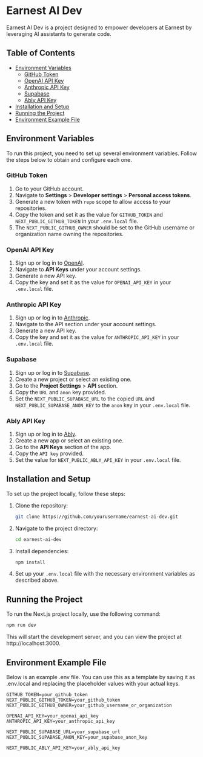 # Earnest AI Dev

Earnest AI Dev is a project designed to empower developers at Earnest by leveraging AI assistants to generate code.

## Table of Contents

- [Environment Variables](#environment-variables)
  - [GitHub Token](#github-token)
  - [OpenAI API Key](#openai-api-key)
  - [Anthropic API Key](#anthropic-api-key)
  - [Supabase](#supabase)
  - [Ably API Key](#ably-api-key)
- [Installation and Setup](#installation-and-setup)
- [Running the Project](#running-the-project)
- [Environment Example File](#environment-example-file)

## Environment Variables

To run this project, you need to set up several environment variables. Follow the steps below to obtain and configure each one.

### GitHub Token

1. Go to your GitHub account.
2. Navigate to **Settings** > **Developer settings** > **Personal access tokens**.
3. Generate a new token with `repo` scope to allow access to your repositories.
4. Copy the token and set it as the value for `GITHUB_TOKEN` and `NEXT_PUBLIC_GITHUB_TOKEN` in your `.env.local` file.
5. The `NEXT_PUBLIC_GITHUB_OWNER` should be set to the GitHub username or organization name owning the repositories.

### OpenAI API Key

1. Sign up or log in to [OpenAI](https://platform.openai.com/).
2. Navigate to **API Keys** under your account settings.
3. Generate a new API key.
4. Copy the key and set it as the value for `OPENAI_API_KEY` in your `.env.local` file.

### Anthropic API Key

1. Sign up or log in to [Anthropic](https://www.anthropic.com/).
2. Navigate to the API section under your account settings.
3. Generate a new API key.
4. Copy the key and set it as the value for `ANTHROPIC_API_KEY` in your `.env.local` file.

### Supabase

1. Sign up or log in to [Supabase](https://supabase.com/).
2. Create a new project or select an existing one.
3. Go to the **Project Settings** > **API** section.
4. Copy the `URL` and `anon` key provided.
5. Set the `NEXT_PUBLIC_SUPABASE_URL` to the copied `URL` and `NEXT_PUBLIC_SUPABASE_ANON_KEY` to the `anon` key in your `.env.local` file.

### Ably API Key

1. Sign up or log in to [Ably](https://ably.com/).
2. Create a new app or select an existing one.
3. Go to the **API Keys** section of the app.
4. Copy the `API key` provided.
5. Set the value for `NEXT_PUBLIC_ABLY_API_KEY` in your `.env.local` file.

## Installation and Setup

To set up the project locally, follow these steps:

1. Clone the repository:
    ```bash
    git clone https://github.com/yourusername/earnest-ai-dev.git
    ```
2. Navigate to the project directory:
    ```bash
    cd earnest-ai-dev
    ```
3. Install dependencies:
    ```bash
    npm install
    ```
4. Set up your `.env.local` file with the necessary environment variables as described above.

## Running the Project

To run the Next.js project locally, use the following command:

```bash
npm run dev
```

This will start the development server, and you can view the project at http://localhost:3000.

## Environment Example File

Below is an example .env file. You can use this as a template by saving it as .env.local and replacing the placeholder values with your actual keys.

```
GITHUB_TOKEN=your_github_token
NEXT_PUBLIC_GITHUB_TOKEN=your_github_token
NEXT_PUBLIC_GITHUB_OWNER=your_github_username_or_organization

OPENAI_API_KEY=your_openai_api_key
ANTHROPIC_API_KEY=your_anthropic_api_key

NEXT_PUBLIC_SUPABASE_URL=your_supabase_url
NEXT_PUBLIC_SUPABASE_ANON_KEY=your_supabase_anon_key

NEXT_PUBLIC_ABLY_API_KEY=your_ably_api_key
```